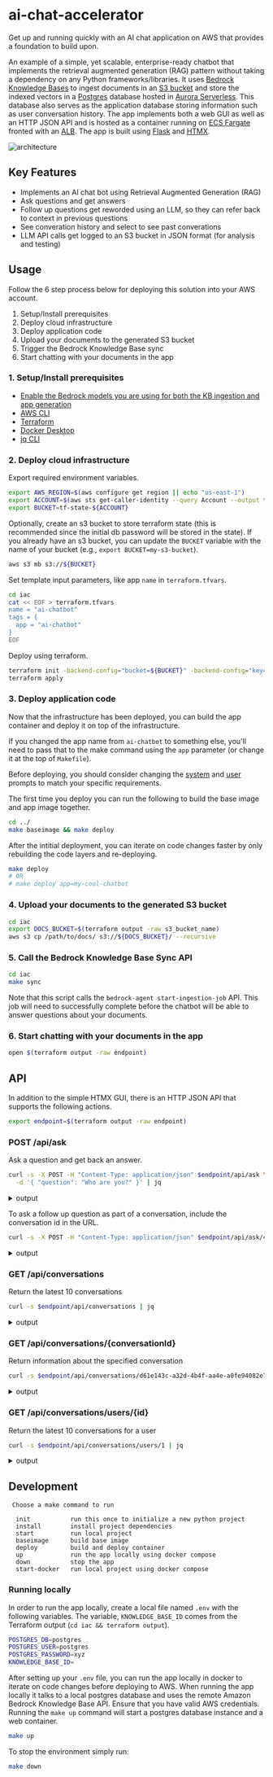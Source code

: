 # ai-chat-accelerator

Get up and running quickly with an AI chat application on AWS that provides a foundation to build upon.

An example of a simple, yet scalable, enterprise-ready chatbot that implements the retrieval augmented generation (RAG) pattern without taking a dependency on any Python frameworks/libraries. It uses [Bedrock Knowledge Bases](https://aws.amazon.com/bedrock/knowledge-bases/) to ingest documents in an [S3 bucket](https://aws.amazon.com/s3/) and store the indexed vectors in a [Postgres](https://www.postgresql.org/) database hosted in [Aurora Serverless](https://aws.amazon.com/rds/aurora/serverless/). This database also serves as the application database storing information such as user conversation history. The app implements both a web GUI as well as an HTTP JSON API and is hosted as a container running on [ECS Fargate](https://docs.aws.amazon.com/AmazonECS/latest/developerguide/AWS_Fargate.html) fronted with an [ALB](https://aws.amazon.com/elasticloadbalancing/application-load-balancer/). The app is built using [Flask](https://flask.palletsprojects.com) and [HTMX](https://htmx.org/).

![architecture](./architecture.png)


## Key Features

- Implements an AI chat bot using Retrieval Augmented Generation (RAG)
- Ask questions and get answers
- Follow up questions get reworded using an LLM, so they can refer back to context in previous questions
- See converation history and select to see past converations
- LLM API calls get logged to an S3 bucket in JSON format (for analysis and testing)


## Usage

Follow the 6 step process below for deploying this solution into your AWS account.

1. Setup/Install prerequisites
2. Deploy cloud infrastructure
3. Deploy application code
4. Upload your documents to the generated S3 bucket
5. Trigger the Bedrock Knowledge Base sync
6. Start chatting with your documents in the app


### 1. Setup/Install prerequisites

- [Enable the Bedrock models you are using for both the KB ingestion and app generation](https://docs.aws.amazon.com/bedrock/latest/userguide/model-access.html)
- [AWS CLI](https://docs.aws.amazon.com/cli/latest/userguide/getting-started-install.html)
- [Terraform](https://developer.hashicorp.com/terraform/tutorials/aws-get-started/install-cli)
- [Docker Desktop](https://www.docker.com/products/docker-desktop/)
- [jq CLI](https://jqlang.github.io/jq/download/)


### 2. Deploy cloud infrastructure

Export required environment variables.

```sh
export AWS_REGION=$(aws configure get region || echo "us-east-1")
export ACCOUNT=$(aws sts get-caller-identity --query Account --output text)
export BUCKET=tf-state-${ACCOUNT}
```

Optionally, create an s3 bucket to store terraform state (this is recommended since the initial db password will be stored in the state). If you already have an s3 bucket, you can update the `BUCKET` variable with the name of your bucket (e.g., `export BUCKET=my-s3-bucket`).

```sh
aws s3 mb s3://${BUCKET}
```

Set template input parameters, like app `name` in `terraform.tfvars`.

```sh
cd iac
cat << EOF > terraform.tfvars
name = "ai-chatbot"
tags = {
  app = "ai-chatbot"
}
EOF
```

Deploy using terraform.

```sh
terraform init -backend-config="bucket=${BUCKET}" -backend-config="key=ai-chatbot.tfstate"
terraform apply
```


### 3. Deploy application code

Now that the infrastructure has been deployed, you can build the app container and deploy it on top of the infrastructure.

If you changed the app name from `ai-chatbot` to something else, you'll need to pass that to the make command using the `app` parameter (or change it at the top of `Makefile`).

Before deploying, you should consider changing the [system](./prompts/claude3/haiku-v1/system.md) and [user](./prompts/claude3/haiku-v1/user.md) prompts to match your specific requirements.

The first time you deploy you can run the following to build the base image and app image together.

```sh
cd ../
make baseimage && make deploy
```

After the intitial deployment, you can iterate on code changes faster by only rebuilding the code layers and re-deploying.

```sh
make deploy
# OR
# make deploy app=my-cool-chatbot
```


### 4. Upload your documents to the generated S3 bucket

```sh
cd iac
export DOCS_BUCKET=$(terraform output -raw s3_bucket_name)
aws s3 cp /path/to/docs/ s3://${DOCS_BUCKET}/ --recursive
```


### 5. Call the Bedrock Knowledge Base Sync API

```sh
cd iac
make sync
```
Note that this script calls the `bedrock-agent start-ingestion-job` API.  This job will need to successfully complete before the chatbot will be able to answer questions about your documents.


### 6. Start chatting with your documents in the app

```sh
open $(terraform output -raw endpoint)
```


## API

In addition to the simple HTMX GUI, there is an HTTP JSON API that supports the following actions.

```sh
export endpoint=$(terraform output -raw endpoint)
```


### POST /api/ask

Ask a question and get back an answer.

```sh
curl -s -X POST -H "Content-Type: application/json" $endpoint/api/ask \
  -d '{ "question": "Who are you?" }' | jq
```
<details>
<summary>output</summary>

```json
{
  "answer": "...",
  "conversationId": "46ac5045-49b4-487c-b3a0-64d82462ad76"
}
```
</details>

To ask a follow up question as part of a conversation, include the conversation id in the URL.

```sh
curl -s -X POST -H "Content-Type: application/json" $endpoint/api/ask/46ac5045-49b4-487c-b3a0-64d82462ad76 -d '{ "question": What are you capable of?" }' | jq
```
<details>
<summary>output</summary>

```json
{
  "answer": "...",
  "conversationId": "46ac5045-49b4-487c-b3a0-64d82462ad76"
}
```
</details>

### GET /api/conversations

Return the latest 10 conversations

```sh
curl -s $endpoint/api/conversations | jq
```
<details>
<summary>output</summary>

```json
[
  {
    "conversationId": "d61e143c-a32d-4b4f-aa4e-a0fe94082e77",
    "created": "2024-04-10T22:04:36.813819+00:00",
    "questions": [
      {
        "a": "...",
        "created": "2024-04-10 22:04:40.657402+00:00",
        "q": "..."
      }
    ],
    "userId": "1"
  },
  {
    "conversationId": "aaddc6aa-7c51-4b0a-800d-53e72b05524f",
    "created": "2024-04-10T22:01:16.071982+00:00",
    "questions": [
      {
        "a": "...",
        "created": "2024-04-10 22:01:18.500971+00:00",
        "q": "..."
      },
      {
        "a": "...",
        "created": "2024-04-10 22:01:27.328482+00:00",
        "q": "..."
      }
    ],
    "userId": "1"
  }
]
```
</details>

### GET /api/conversations/{conversationId}

Return information about the specified conversation

```sh
curl -s $endpoint/api/conversations/d61e143c-a32d-4b4f-aa4e-a0fe94082e77 | jq
```
<details>
<summary>output</summary>

```json
{
  "conversationId": "d61e143c-a32d-4b4f-aa4e-a0fe94082e77",
  "created": "2024-04-10T22:04:36.813819+00:00",
  "questions": [
    {
      "a": "...",
      "created": "2024-04-10 22:04:40.657402+00:00",
      "q": "..."
    }
  ],
  "userId": "1"
}
```
</details>

### GET /api/conversations/users/{id}

Return the latest 10 conversations for a user

```sh
curl -s $endpoint/api/conversations/users/1 | jq
```
<details>
<summary>output</summary>

```json
[
  {
    "conversationId": "d61e143c-a32d-4b4f-aa4e-a0fe94082e77",
    "created": "2024-04-10T22:04:36.813819+00:00",
    "questions": [
      {
        "a": "...",
        "created": "2024-04-10 22:04:40.657402+00:00",
        "q": "..."
      }
    ],
    "userId": "1"
  },
  {
    "conversationId": "aaddc6aa-7c51-4b0a-800d-53e72b05524f",
    "created": "2024-04-10T22:01:16.071982+00:00",
    "questions": [
      {
        "a": "...",
        "created": "2024-04-10 22:01:18.500971+00:00",
        "q": "..."
      },
      {
        "a": "...",
        "created": "2024-04-10 22:01:27.328482+00:00",
        "q": "..."
      }
    ],
    "userId": "1"
  }
]
```
</details>

## Development

```
 Choose a make command to run

  init           run this once to initialize a new python project
  install        install project dependencies
  start          run local project
  baseimage      build base image
  deploy         build and deploy container
  up             run the app locally using docker compose
  down           stop the app
  start-docker   run local project using docker compose
```


### Running locally

In order to run the app locally, create a local file named `.env` with the following variables. The variable, `KNOWLEDGE_BASE_ID` comes from the Terraform output (`cd iac && terraform output`).

```sh
POSTGRES_DB=postgres
POSTGRES_USER=postgres
POSTGRES_PASSWORD=xyz
KNOWLEDGE_BASE_ID=
```

After setting up your `.env` file, you can run the app locally in docker to iterate on code changes before deploying to AWS. When running the app locally it talks to a local postgres database and uses the remote Amazon Bedrock Knowledge Base API. Ensure that you have valid AWS credentials. Running the `make up` command will start a postgres database instance and a web container.

```sh
make up
```

To stop the environment simply run:

```sh
make down
```
